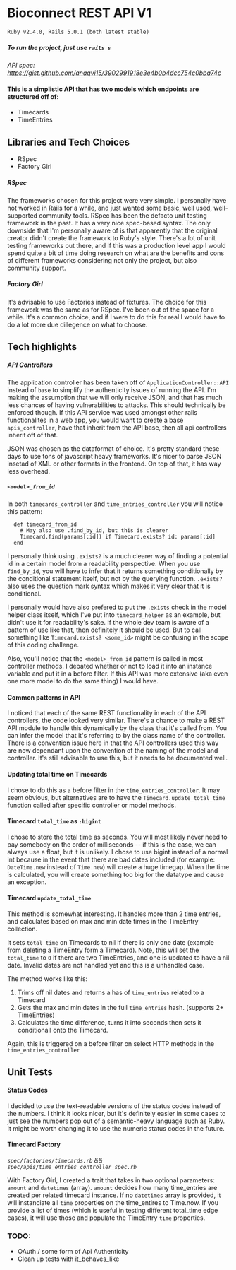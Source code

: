 # Bioconnect REST API V1

`Ruby v2.4.0, Rails 5.0.1 (both latest stable)`

##### To run the project, just use `rails s`
_API spec: https://gist.github.com/anaqvi15/3902991918e3e4b0b4dcc754c0bba74c_

#### This is a simplistic API that has two models which endpoints are structured off of:

* Timecards
* TimeEntries

## Libraries and Tech Choices

* RSpec
* Factory Girl

##### RSpec

The frameworks chosen for this project were very simple. I personally have not worked in Rails for a while, and just wanted some basic, well used, well-supported community tools. RSpec has been the defacto unit testing framework in the past. It has a very nice spec-based syntax.
The only downside that I'm personally aware of is that apparently that the original creator didn't create the framework to Ruby's style. There's a lot of unit testing frameworks out there, and if this was a production level app I would spend quite a bit of time doing research on what are the benefits and cons of different frameworks considering not only the project, but also community support.

##### Factory Girl

It's advisable to use Factories instead of fixtures. The choice for this framework was the same as for RSpec. I've been out of the space for a while. It's a common choice, and if I were to do this for real I would have to do a lot more due dillegence on what to choose.

## Tech highlights

##### API Controllers

The application controller has been taken off of `ApplicationController::API` instead of `base` to simplify the authenticity issues of running the API. I'm making the assumption that we will only receive JSON, and that has much less chances of having vulnerabilities to attacks. This should technically be enforced though. If this API service was used amongst other rails functionalites in a web app, you would want to create a base `apis_controller`, have that inherit from the API base, then all api controllers inherit off of that.

JSON was chosen as the dataformat of choice. It's pretty standard these days to use tons of javascript heavy frameworks. It's nicer to parse JSON insetad of XML or other formats in the frontend. On top of that, it has way less overhead.

##### `<model>_from_id`

In both `timecards_controller` and `time_entries_controller` you will notice this pattern:

```
  def timecard_from_id
    # May also use .find_by_id, but this is clearer
    Timecard.find(params[:id]) if Timecard.exists? id: params[:id]
  end
```

I personally think using `.exists?` is a much clearer way of finding a potential id in a certain model from a readability perspective. When you use `find_by_id`, you will have to infer that it returns something conditionally by the conditional statement itself, but not by the querying function. `.exists?` also uses the question mark syntax which makes it very clear that it is conditional.

I personally would have also prefered to put the `.exists` check in the model helper class itself, which I've put into `timecard_helper` as an example, but didn't use it for readability's sake. If the whole dev team is aware of a pattern of use like that, then definitely it should be used. But to call something like `Timecard.exists? <some_id>` might be confusing in the scope of this coding challenge.

Also, you'll notice that the `<model>_from_id` pattern is called in most controller methods. I debated whether or not to load it into an instance variable and put it in a before filter. If this API was more extensive (aka even one more model to do the same thing) I would have.

#### Common patterns in API

I noticed that each of the same REST functionality in each of the API controllers, the code looked very similar. There's a chance to make a REST API module to handle this dynamically by the class that it's called from. You can infer the model that it's referring to by the class name of the controller. There is a convention issue here in that the API controllers used this way are now dependant upon the convention of the naming of the model and controller. It's still advisable to use this, but it needs to be documented well.

#### Updating total time on Timecards

I chose to do this as a before filter in the `time_entries_controller`. It may seem obvious, but alternatives are to have the `Timecard.update_total_time` function called after specific controller or model methods.

#### Timecard `total_time` as `:bigint`

I chose to store the total time as seconds. You will most likely never need to pay somebody on the order of milliseconds -- if this is the case, we can always use a float, but it is unlikely. I chose to use bigint instead of a normal int because in the event that there are bad dates included (for example: `DateTime.new` instead of `Time.new`) will create a huge timegap. When the time is calculated, you will create something too big for the datatype and cause an exception.

#### Timecard `update_total_time`

This method is somewhat interesting. It handles more than 2 time entries, and calculates based on max and min date times in the TimeEntry collection.

It sets `total_time` on Timecards to nil if there is only one date (example from deleting a TimeEntry form a Timecard). Note, this will set the `total_time` to `0` if there are two TimeEntries, and one is updated to have a nil date. Invalid dates are not handled yet and this is a unhandled case.

The method works like this:

1. Trims off nil dates and returns a has of `time_entries` related to a Timecard
2. Gets the max and min dates in the full `time_entries` hash. (supports 2+ TimeEntries)
3. Calculates the time difference, turns it into seconds then sets it conditionall onto the Timecard.

Again, this is triggered on a before filter on select HTTP methods in the `time_entries_controller`

## Unit Tests

#### Status Codes

I decided to use the text-readable versions of the status codes instead of the numbers. I think it looks nicer, but it's definitely easier in some cases to just see the numbers pop out of a semantic-heavy language such as Ruby. It might be worth changing it to use the numeric status codes in the future.

#### Timecard Factory
_`spec/factories/timecards.rb` && `spec/apis/time_entries_controller_spec.rb`_

With Factory Girl, I created a trait that takes in two optional parameters: `amount` and `datetimes` (array).
`amount` decides how many time_entries are created per related timecard instance.
If no `datetimes` array is provided, it will instanciate all `time` properties on the time_entires to Time.now. If you provide a list of times (which is useful in testing different total_time edge cases), it will use those and populate the TimeEntry `time` properties.

### TODO: 

* OAuth / some form of Api Authenticity
* Clean up tests with it_behaves_like
